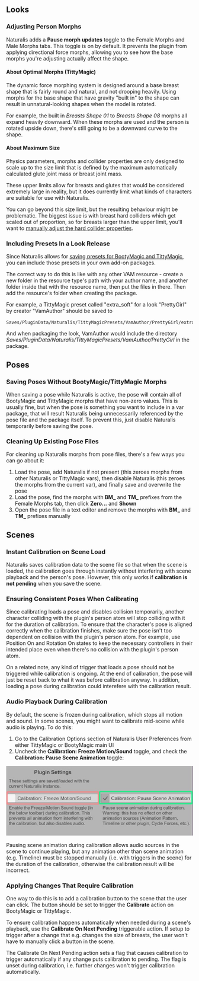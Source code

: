 ## Looks

### Adjusting Person Morphs

Naturalis adds a **Pause morph updates** toggle to the Female Morphs and Male Morphs tabs. This toggle is on by default. It prevents the plugin from applying directional force morphs, allowing you to see how the base morphs you're adjusting actually affect the shape.

#### About Optimal Morphs (TittyMagic)

The dynamic force morphing system is designed around a base breast shape that is fairly round and natural, and not drooping heavily. Using morphs for the base shape that have gravity "built in" to the shape can result in unnatural-looking shapes when the model is rotated.

For example, the built in *Breasts Shape 01* to *Breasts Shape 08* morphs all expand heavily downward. When these morphs are used and the person is rotated upside down, there's still going to be a downward curve to the shape.

#### About Maximum Size

Physics parameters, morphs and collider properties are only designed to scale up to the size limit that is defined by the maximum automatically calculated glute joint mass or breast joint mass.

These upper limits allow for breasts and glutes that would be considered extremely large in reality, but it does currently limit what kinds of characters are suitable for use with Naturalis.

You can go beyond this size limit, but the resulting behaviour might be problematic. The biggest issue is with breast hard colliders which get scaled out of proportion, so for breasts larger than the upper limit, you'll want to [manually adjust the hard collider properties](./hard_colliders/).

### Including Presets In a Look Release

Since Naturalis allows for [saving presets for BootyMagic and TittyMagic](./saving_and_loading_presets/), you can include those presets in your own add-on packages.

The correct way to do this is like with any other VAM resource - create a new folder in the resource type's  path with your author name, and another folder inside that with the resource name, then put the files in there. Then add the resource's folder when creating the package.

For example, a TittyMagic preset called "extra_soft" for a look "PrettyGirl" by creator "VamAuthor" should be saved to

```
Saves/PluginData/Naturalis/TittyMagicPresets/VamAuthor/PrettyGirl/extra_soft.json
```

And when packaging the look, VamAuthor would include the directory *Saves/PluginData/Naturalis/TittyMagicPresets/VamAuthor/PrettyGirl* in the package.

## Poses

### Saving Poses Without BootyMagic/TittyMagic Morphs

When saving a pose while Naturalis is active, the pose will contain all of BootyMagic and TittyMagic morphs that have non-zero values. This is usually fine, but when the pose is something you want to include in a var package, that will result Naturalis being unnecessarily referenced by the pose file and the package itself. To prevent this, just disable Naturalis temporarily before saving the pose.

### Cleaning Up Existing Pose Files

For cleaning up Naturalis morphs from pose files, there's a few ways you can go about it:

1. Load the pose, add Naturalis if not present (this zeroes morphs from other Naturalis or TittyMagic vars), then disable Naturalis (this zeroes the morphs from the current var), and finally save and overwrite the pose
2. Load the pose, find the morphs with **BM_** and **TM_** prefixes from the Female Morphs tab, then click **Zero...** and **Shown**
3. Open the pose file in a text editor and remove the morphs with **BM_** and **TM_** prefixes manually

## Scenes

### Instant Calibration on Scene Load

Naturalis saves calibration data to the scene file so that when the scene is loaded, the calibration goes through instantly without interfering with scene playback and the person's pose. However, this only works if **calibration is not pending** when you save the scene.

### Ensuring Consistent Poses When Calibrating

Since calibrating loads a pose and disables collision temporarily, another character colliding with the plugin's person atom will stop colliding with it for the duration of calibration. To ensure that the character's pose is aligned correctly when the calibration finishes, make sure the pose isn't too dependent on collision with the plugin's person atom. For example, use Position On and Rotation On states to keep the necessary controllers in their intended place even when there's no collision with the plugin's person atom.

On a related note, any kind of trigger that loads a pose should not be triggered while calibration is ongoing. At the end of calibration, the pose will just be reset back to what it was before calibration anyway. In addition, loading a pose during calibration could interefere with the calibration result.

### Audio Playback During Calibration

By default, the scene is frozen during calibration, which stops all motion and sound. In some scenes, you might want to calibrate mid-scene while audio is playing. To do this:

1. Go to the Calibration Options section of Naturalis User Preferences from either TittyMagic or BootyMagic main UI
2. Uncheck the **Calibration: Freeze Motion/Sound** toggle, and check the **Calibration: Pause Scene Animation** toggle:

![1_0_calibration_options.jpg](/assets/screens/naturalis/1_0_calibration_options.jpg)

Pausing scene animation during calibration allows audio sources in the scene to continue playing, but any animation other than scene animation (e.g. Timeline) must be stopped manually (i.e. with triggers in the scene) for the duration of the calibration, otherwise the calibration result will be incorrect.

### Applying Changes That Require Calibration

One way to do this is to add a calibration button to the scene that the user can click. The button should be set to trigger the **Calibrate** action on BootyMagic or TittyMagic.

To ensure calibration happens automatically when needed during a scene's playback, use the **Calibrate On Next Pending** triggerable action. If setup to trigger after a change that e.g. changes the size of breasts, the user won't have to manually click a button in the scene.

The Calibrate On Next Pending action sets a flag that causes calibration to trigger automatically if any change puts calibration to pending. The flag is unset during calibration, i.e. further changes won't trigger calibration automatically.
